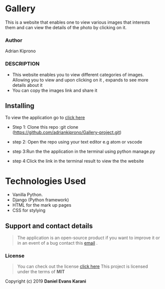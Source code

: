  # Gallery
This is a website that enables one to view various images that interests them and  can view the details of the photo by clicking on it.

### Author

 Adrian Kiprono 

 ### DESCRIPTION
 - This  website enables you to view different categories of images. Allowing you to view and upon clicking on it , expands to see more details about it 
 - You can copy the images link and share it
 

 
## Installing 

To view the application go to [click here]( https://adrianogallery.herokuapp.com/ )

- Step 1: Clone this repo :git clone (https://github.com/adriankiprono/Gallery-project.git)

- step 2: Open the repo using your text editor e.g atom or vscode

- step 3:Run the the application in  the terminal using python manage.py

- step 4:Click the link in the terminal result to view the the website

# Technologies Used

- Vanilla Python.
- Django (Python framework)
- HTML for the mark up pages
- CSS for stylying

## Support and contact details
>The application is an open-source product if you  want to improve it or in an event of a bug  contact this
> [email](tuimuradrian6@gmail.com) .
### License
>You can check out the license [click here](LICENSE)
This project is licensed under the terms of **MIT**

Copyright (c) 2019 **Daniel Evans Karani**
